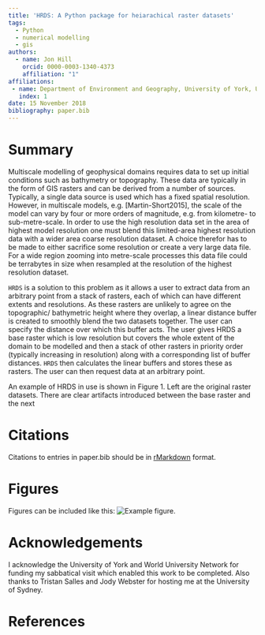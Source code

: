 ```yaml
---
title: 'HRDS: A Python package for heiarachical raster datasets'
tags:
  - Python
  - numerical modelling
  - gis
authors:
  - name: Jon Hill
    orcid: 0000-0003-1340-4373
    affiliation: "1"
affiliations:
 - name: Department of Environment and Geography, University of York, UK
   index: 1
date: 15 November 2018
bibliography: paper.bib
---
```


# Summary

Multiscale modelling of geophysical domains requires data to set up initial conditions
such as bathymetry or topography. These data are typically in the form of GIS
rasters and can be derived from a number of sources. Typically, a single
data source is used which has a fixed spatial resolution. However, in multiscale
models, e.g. [Martin-Short2015], the scale of the model can vary by four or 
more orders of magnitude, e.g. from kilometre- to sub-metre-scale. In order to
use the high resolution data set in the area of highest model resolution one
must blend this limited-area highest resolution data with a wider area coarse
resolution dataset. A choice therefor has to be made to either sacrifice some resolution
or create a very large data file. For a wide region zooming into metre-scale processes this 
data file could be terrabytes in size when resampled at the resolution of the highest
resolution dataset.

``HRDS`` is a solution to this problem as it allows a user to extract data 
from an arbitrary point from a stack of rasters, each of which can have different
extents and resolutions. As these rasters are unlikely to agree on the topographic/
bathymetric height where they overlap, a linear distance buffer is created to smoothly
blend the two datasets together. The user can specify the distance over which this buffer
acts. The user gives HRDS a base raster which is low resolution but covers the whole extent 
of the domain to be modelled and then a stack of other rasters in priority order (typically increasing
in resolution) along with a corresponding list of buffer distances. ``HRDS`` then calculates
the linear buffers and stores these as rasters. The user can then request data at an arbitrary 
point.

An example of HRDS in use is shown in Figure 1. Left are the original raster datasets. There 
are clear artifacts introduced between the base raster and the next 

# Citations 

Citations to entries in paper.bib should be in
[rMarkdown](http://rmarkdown.rstudio.com/authoring_bibliographies_and_citations.html)
format.

# Figures

Figures can be included like this: ![Example figure.](figure.png)

# Acknowledgements

I acknowledge the University of York and World University Network for
funding my sabbatical visit which enabled this work to be completed. Also
thanks to Tristan Salles and Jody Webster for hosting me at the 
University of Sydney. 

# References
